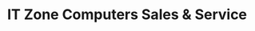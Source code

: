 ---
title: "IT Zone Computers Sales & Service"
url: /kattappana/it-zone-computers-sales-and-service/
shop: computer
---
